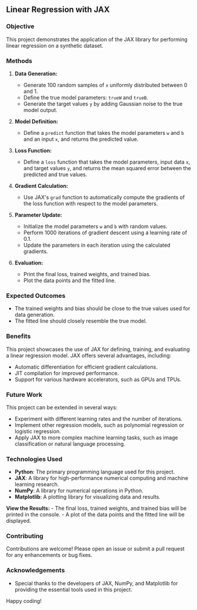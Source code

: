 
## Linear Regression with JAX

### Objective
This project demonstrates the application of the JAX library for performing linear regression on a synthetic dataset.

### Methods
1. **Data Generation:**
    - Generate 100 random samples of `x` uniformly distributed between 0 and 1.
    - Define the true model parameters: `trueW` and `trueB`.
    - Generate the target values `y` by adding Gaussian noise to the true model output.

2. **Model Definition:**
    - Define a `predict` function that takes the model parameters `w` and `b` and an input `x`, and returns the predicted value.

3. **Loss Function:**
    - Define a `loss` function that takes the model parameters, input data `x`, and target values `y`, and returns the mean squared error between the predicted and true values.

4. **Gradient Calculation:**
    - Use JAX's `grad` function to automatically compute the gradients of the loss function with respect to the model parameters.

5. **Parameter Update:**
    - Initialize the model parameters `w` and `b` with random values.
    - Perform 1000 iterations of gradient descent using a learning rate of 0.1.
    - Update the parameters in each iteration using the calculated gradients.

6. **Evaluation:**
    - Print the final loss, trained weights, and trained bias.
    - Plot the data points and the fitted line.

### Expected Outcomes
- The trained weights and bias should be close to the true values used for data generation.
- The fitted line should closely resemble the true model.

### Benefits
This project showcases the use of JAX for defining, training, and evaluating a linear regression model. JAX offers several advantages, including:
- Automatic differentiation for efficient gradient calculations.
- JIT compilation for improved performance.
- Support for various hardware accelerators, such as GPUs and TPUs.

### Future Work
This project can be extended in several ways:
- Experiment with different learning rates and the number of iterations.
- Implement other regression models, such as polynomial regression or logistic regression.
- Apply JAX to more complex machine learning tasks, such as image classification or natural language processing.

### Technologies Used
- **Python**: The primary programming language used for this project.
- **JAX**: A library for high-performance numerical computing and machine learning research.
- **NumPy**: A library for numerical operations in Python.
- **Matplotlib**: A plotting library for visualizing data and results.



**View the Results:**
    - The final loss, trained weights, and trained bias will be printed in the console.
    - A plot of the data points and the fitted line will be displayed.

### Contributing
Contributions are welcome! Please open an issue or submit a pull request for any enhancements or bug fixes.


### Acknowledgements
- Special thanks to the developers of JAX, NumPy, and Matplotlib for providing the essential tools used in this project.

Happy coding!
